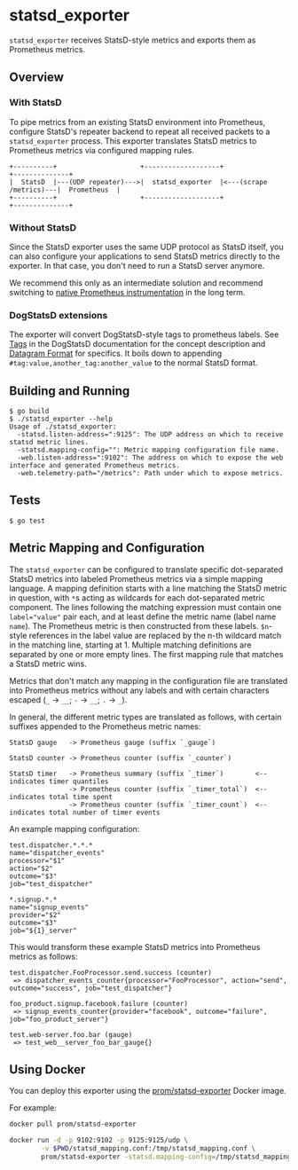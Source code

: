 statsd_exporter
=============

`statsd_exporter` receives StatsD-style metrics and exports them as Prometheus metrics.

## Overview

### With StatsD

To pipe metrics from an existing StatsD environment into Prometheus, configure
StatsD's repeater backend to repeat all received packets to a `statsd_exporter`
process. This exporter translates StatsD metrics to Prometheus metrics via
configured mapping rules.

    +----------+                     +-------------------+                        +--------------+
    |  StatsD  |---(UDP repeater)--->|  statsd_exporter  |<---(scrape /metrics)---|  Prometheus  |
    +----------+                     +-------------------+                        +--------------+

### Without StatsD

Since the StatsD exporter uses the same UDP protocol as StatsD itself, you can
also configure your applications to send StatsD metrics directly to the exporter.
In that case, you don't need to run a StatsD server anymore.

We recommend this only as an intermediate solution and recommend switching to
[native Prometheus instrumentation](http://prometheus.io/docs/instrumenting/clientlibs/)
in the long term.
### DogStatsD extensions

The exporter will convert DogStatsD-style tags to prometheus labels. See
[Tags](http://docs.datadoghq.com/guides/dogstatsd/#tags) in the DogStatsD
documentation for the concept description and
[Datagram Format](http://docs.datadoghq.com/guides/dogstatsd/#datagram-format)
for specifics. It boils down to appending
`#tag:value,another_tag:another_value` to the normal StatsD format.

## Building and Running

    $ go build
    $ ./statsd_exporter --help
    Usage of ./statsd_exporter:
      -statsd.listen-address=":9125": The UDP address on which to receive statsd metric lines.
      -statsd.mapping-config="": Metric mapping configuration file name.
      -web.listen-address=":9102": The address on which to expose the web interface and generated Prometheus metrics.
      -web.telemetry-path="/metrics": Path under which to expose metrics.

## Tests

    $ go test

## Metric Mapping and Configuration

The `statsd_exporter` can be configured to translate specific dot-separated StatsD
metrics into labeled Prometheus metrics via a simple mapping language. A
mapping definition starts with a line matching the StatsD metric in question,
with `*`s acting as wildcards for each dot-separated metric component. The
lines following the matching expression must contain one `label="value"` pair
each, and at least define the metric name (label name `name`). The Prometheus
metric is then constructed from these labels. `$n`-style references in the
label value are replaced by the n-th wildcard match in the matching line,
starting at 1. Multiple matching definitions are separated by one or more empty
lines. The first mapping rule that matches a StatsD metric wins.

Metrics that don't match any mapping in the configuration file are translated
into Prometheus metrics without any labels and with certain characters escaped
(`_` -> `__`; `-` -> `__`; `.` -> `_`).

In general, the different metric types are translated as follows, with certain
suffixes appended to the Prometheus metric names:

    StatsD gauge   -> Prometheus gauge (suffix `_gauge`)

    StatsD counter -> Prometheus counter (suffix `_counter`)

    StatsD timer   -> Prometheus summary (suffix `_timer`)        <-- indicates timer quantiles
                   -> Prometheus counter (suffix `_timer_total`)  <-- indicates total time spent
                   -> Prometheus counter (suffix `_timer_count`)  <-- indicates total number of timer events

An example mapping configuration:

    test.dispatcher.*.*.*
    name="dispatcher_events"
    processor="$1"
    action="$2"
    outcome="$3"
    job="test_dispatcher"

    *.signup.*.*
    name="signup_events"
    provider="$2"
    outcome="$3"
    job="${1}_server"

This would transform these example StatsD metrics into Prometheus metrics as
follows:

    test.dispatcher.FooProcessor.send.success (counter)
     => dispatcher_events_counter{processor="FooProcessor", action="send", outcome="success", job="test_dispatcher"}

    foo_product.signup.facebook.failure (counter)
     => signup_events_counter{provider="facebook", outcome="failure", job="foo_product_server"}

    test.web-server.foo.bar (gauge)
     => test_web__server_foo_bar_gauge{}

## Using Docker

You can deploy this exporter using the [prom/statsd-exporter](https://registry.hub.docker.com/u/prom/statsd-exporter/) Docker image.

For example:

```bash
docker pull prom/statsd-exporter

docker run -d -p 9102:9102 -p 9125:9125/udp \
        -v $PWD/statsd_mapping.conf:/tmp/statsd_mapping.conf \
        prom/statsd-exporter -statsd.mapping-config=/tmp/statsd_mapping.conf
```
